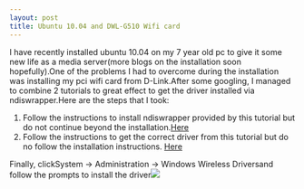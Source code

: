 ```yaml
---
layout: post
title: Ubuntu 10.04 and DWL-G510 Wifi card
---
```


I have recently installed ubuntu 10.04 on my 7 year old pc to give it
some new life as a media server(more blogs on the installation soon
hopefully).One of the problems I had to overcome during the installation was
installing my pci wifi card from D-Link.After some googling, I managed to combine 2 tutorials to great effect to
get the driver installed via ndiswrapper.Here are the steps that I took:
1.  Follow the instructions to install ndiswrapper provided by this
    tutorial but do not continue beyond the
    installation.[Here](https://help.ubuntu.com/community/WifiDocs/Driver/Ndiswrapper)
2.  Follow the instructions to get the correct driver from this tutorial
    but do no follow the installation instructions.
    [Here](https://help.ubuntu.com/community/WifiDocs/DWL-G510)

Finally, clickSystem -> Administration -> Windows Wireless Driversand follow the prompts to install the driver![](http://i30.tinypic.com/33tm682.png) 









